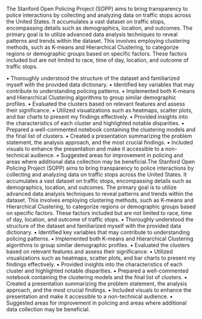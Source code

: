 The Stanford Open Policing Project (SOPP) aims to bring transparency to police interactions by collecting and analyzing data on traffic stops across the United States. It accumulates a vast dataset on traffic stops, encompassing details such as demographics, location, and outcomes.
The primary goal is to utilize advanced data analysis techniques to reveal patterns and trends within the dataset. This involves employing clustering methods, such as K-means and Hierarchical Clustering, to categorize regions or demographic groups based on specific factors. These factors included but are not limited to race, time of day, location, and outcome of traffic stops.

▪ Thoroughly understood the structure of the dataset and familiarized myself with the provided data dictionary.
▪ Identified key variables that may contribute to understanding policing patterns.
▪ Implemented both K-means and Hierarchical Clustering algorithms to group similar demographic profiles.
▪ Evaluated the clusters based on relevant features and assess their significance.
▪ Utilized visualizations such as heatmaps, scatter plots, and bar charts to present my findings effectively.
▪ Provided insights into the characteristics of each cluster and highlighted notable disparities.
▪ Prepared a well-commented notebook containing the clustering models and the final list of clusters.
▪ Created a presentation summarizing the problem statement, the analysis approach, and the most crucial findings.
▪ Included visuals to enhance the presentation and make it accessible to a non-technical audience.
▪ Suggested areas for improvement in policing and areas where additional data collection may be beneficial.The Stanford Open Policing Project (SOPP) aims to bring transparency to police interactions by collecting and analyzing data on traffic stops across the United States. It accumulates a vast dataset on traffic stops, encompassing details such as demographics, location, and outcomes. The primary goal is to utilize advanced data analysis techniques to reveal patterns and trends within the dataset. This involves employing clustering methods, such as K-means and Hierarchical Clustering, to categorize regions or demographic groups based on specific factors. These factors included but are not limited to race, time of day, location, and outcome of traffic stops. ▪ Thoroughly understood the structure of the dataset and familiarized myself with the provided data dictionary. ▪ Identified key variables that may contribute to understanding policing patterns. ▪ Implemented both K-means and Hierarchical Clustering algorithms to group similar demographic profiles. ▪ Evaluated the clusters based on relevant features and assess their significance. ▪ Utilized visualizations such as heatmaps, scatter plots, and bar charts to present my findings effectively. ▪ Provided insights into the characteristics of each cluster and highlighted notable disparities. ▪ Prepared a well-commented notebook containing the clustering models and the final list of clusters. ▪ Created a presentation summarizing the problem statement, the analysis approach, and the most crucial findings. ▪ Included visuals to enhance the presentation and make it accessible to a non-technical audience. ▪ Suggested areas for improvement in policing and areas where additional data collection may be beneficial.
